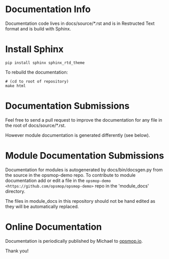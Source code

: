 Documentation Info
==================

Documentation code lives in docs/source/*.rst and is in Restructed Text format and is build with Sphinx.

Install Sphinx
==============

    pip install sphinx sphinx_rtd_theme

To rebuild the documentation:

    # (cd to root of repository)
    make html

Documentation Submissions
=========================

Feel free to send a pull request to improve the documentation for any file in the root of docs/source/*.rst.

However module documentation is generated differently (see below).

Module Documentation Submissions
================================

Documentation for modules is autogenerated by docs/bin/docsgen.py from the source in the opsmop-demo repo.
To contribute to module documentation add or edit a file in the `opsmop-demo <https://github.com/opsmop/opsmop-demo>` 
repo in the 'module_docs' directory.

The files in module_docs in this repository should not be hand edited as they will be automatically replaced.

Online Documentation
====================

Documentation is periodically published by Michael to [opsmop.io](opsmop.io).

Thank you!



